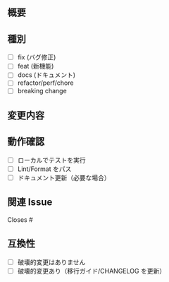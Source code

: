 ## 概要
<!-- 変更点の要約 / 背景 -->

## 種別
- [ ] fix (バグ修正)
- [ ] feat (新機能)
- [ ] docs (ドキュメント)
- [ ] refactor/perf/chore
- [ ] breaking change

## 変更内容
<!-- スクショ/ログ/ベンチ等 -->

## 動作確認
- [ ] ローカルでテストを実行
- [ ] Lint/Format をパス
- [ ] ドキュメント更新（必要な場合）

## 関連 Issue
Closes #

## 互換性
- [ ] 破壊的変更はありません
- [ ] 破壊的変更あり（移行ガイド/CHANGELOG を更新）
